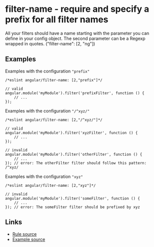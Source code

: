 <!-- WARNING: Generated documentation. Edit docs and examples in the rule and examples file ('rules/filter-name.js', 'examples/filter-name.js'). -->

# filter-name - require and specify a prefix for all filter names

All your filters should have a name starting with the parameter you can define in your config object.
The second parameter can be a Regexp wrapped in quotes.
("filter-name":  [2, "ng"])

## Examples

Examples with the configuration `"prefix"`

    /*eslint angular/filter-name: [2,"prefix"]*/

    // valid
    angular.module('myModule').filter('prefixFilter', function () {
        // ...
    });

Examples with the configuration `"/^xyz/"`

    /*eslint angular/filter-name: [2,"/^xyz/"]*/

    // valid
    angular.module('myModule').filter('xyzFilter', function () {
        // ...
    });

    // invalid
    angular.module('myModule').filter('otherFilter', function () {
        // ...
    }); // error: The otherFilter filter should follow this pattern: /^xyz/

Examples with the configuration `"xyz"`

    /*eslint angular/filter-name: [2,"xyz"]*/

    // invalid
    angular.module('myModule').filter('someFilter', function () {
        // ...
    }); // error: The someFilter filter should be prefixed by xyz

## Links

* [Rule source](../rules/filter-name.js)
* [Example source](../examples/filter-name.js)
